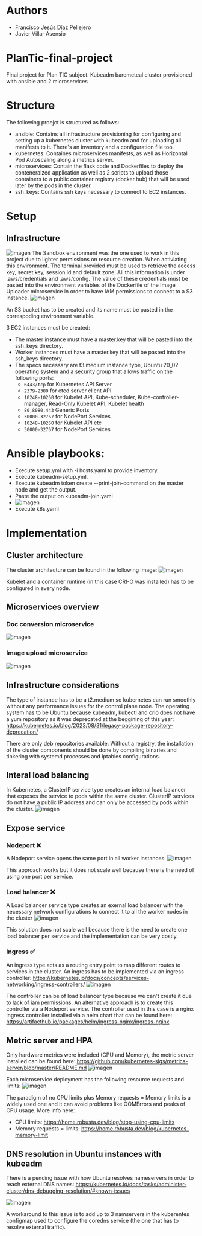 # Authors
- Francisco Jesús Díaz Pellejero
- Javier Villar Asensio
  
# PlanTic-final-project
Final project for Plan TIC subject. Kubeadm baremeteal cluster provisioned with ansible and 2 microservices

# Structure
The following proejct is structured as follows:
- ansible: Contains all infrastructure provisioning for configuring and setting up a kubernetes cluster with kubeadm and for uploading all manifests to it. There's an inventory and a configuration file too.
- kubernetes: Containes microservices manifests, as well as Horizontal Pod Autoscaling along a metrics server.
- microservices: Contain the flask code and Dockerfiles to deploy the conteneraized application as well as 2 scripts to upload those containers to a public container registry (docker hub) that will be used later by the pods in the cluster.
- ssh_keys: Contains ssh keys necessary to connect to EC2 instances.

# Setup
## Infrastructure
![imagen](https://github.com/FcoJesusDiaz/PlanTic-final-project/assets/72586746/5f679c35-f3b6-41d2-ba86-10c57418ad94)
The Sandbox environment was the one used to work in this project due to lighter permissions on resource creation. When activiating this environment. The terminal provided must be used to retrieve the access key, secret key, session id and default zone. All this information is under .aws/credentials and .aws/config. The value of these credentials must be pasted into the environment variables of the Dockerfile of the Image Uploader microservice in order to have IAM permissions to connect to a S3 instance.
![imagen](https://github.com/FcoJesusDiaz/PlanTic-final-project/assets/72586746/ea541008-4c6a-46dd-a651-bd75acd7effa)

An S3 bucket has to be created and its name must be pasted in the correspoding environment variable.

3 EC2 instances must be created:
- The master instance must have a master.key that will be pasted into the ssh_keys directory.
- Worker instances must have a master.key that will be pasted into the ssh_keys directory.
- The specs necessary are t3.medium instance type, Ubuntu 20_02 operating system and a security group that allows traffic on the following ports:
    - `6443/tcp` for Kubernetes API Server
    - `2379-2380` for etcd server client API
    - `10248-10260` for Kubelet API, Kube-scheduler, Kube-controller-manager, Read-Only Kubelet API, Kubelet health
    - `80,8080,443` Generic Ports
    - `30000-32767` for NodePort Services
    - `10248-10260` for Kubelet API etc
    - `30000-32767` for NodePort Services

# Ansible playbooks:
- Execute setup.yml with -i hosts.yaml to provide inventory.
- Execute kubeadm-setup.yml.
- Execute kubeadm token create --print-join-command on the master node and get the output.
- Paste the output on kubeadm-join.yaml
- ![imagen](https://github.com/FcoJesusDiaz/PlanTic-final-project/assets/72586746/0cd03937-eec2-469c-84a2-62d613eebef3)
- Execute k8s.yaml


# Implementation
## Cluster architecture
The cluster architecture can be found in the following image:
![imagen](https://github.com/FcoJesusDiaz/PlanTic-final-project/assets/72586746/3e0e9f35-107d-4f11-8c99-bb631664bab6)

Kubelet and a container runtime (in this case CRI-O was installed) has to be configured in every node.

## Microservices overview
### Doc conversion microservice
![imagen](https://github.com/FcoJesusDiaz/PlanTic-final-project/assets/72586746/90ba5407-81da-4cb1-afc8-6dd4c2c78cda)
### Image upload microservice
![imagen](https://github.com/FcoJesusDiaz/PlanTic-final-project/assets/72586746/0f0fe561-b5ca-4694-8486-dd5a7da8015f)

## Infrastructure considerations
The type of instance has to be a t2.medium so kubernetes can run smoothly without any performance issues for the control plane node. The operating system has to be Ubuntu because kubeadm, kubectl and crio does not have a yum repository as it was deprecated at the beggining of this year: https://kubernetes.io/blog/2023/08/31/legacy-package-repository-deprecation/

There are only deb repositories available. Without a registry, the installation of the cluster components should be done by compiling binaries and tinkering with systemd processes and iptables configurations.

## Interal load balancing
In Kubernetes, a ClusterIP service type creates an internal load balancer that exposes the service to pods within the same cluster. ClusterIP services do not have a public IP address and can only be accessed by pods within the cluster.
![imagen](https://github.com/FcoJesusDiaz/PlanTic-final-project/assets/72586746/8ff53624-dc62-408a-9419-632b5a95a630)

## Expose service
### Nodeport ❌
A Nodeport service opens the same port in all worker instances.
![imagen](https://github.com/FcoJesusDiaz/PlanTic-final-project/assets/72586746/47bbb198-079e-4ca2-b2f0-9e1ba06b5eea)

This approach works but it does not scale well because there is the need of using one port per service.

### Load balancer ❌
A Load balancer service type creates an exernal load balancer with the necessary network configurations to connect it to all the worker nodes in the cluster
![imagen](https://github.com/FcoJesusDiaz/PlanTic-final-project/assets/72586746/32a7ac66-b26a-42a0-9652-145fa0cd4715)

This solution does not scale well because there is the need to create one load balancer per service and the implementation can be very costly.

### Ingress ✅
An ingress type acts as a routing entry point to map different routes to services in the cluster. An ingress has to be implemented via an ingress controller: https://kubernetes.io/docs/concepts/services-networking/ingress-controllers/
![imagen](https://github.com/FcoJesusDiaz/PlanTic-final-project/assets/72586746/c8bc006f-b230-4886-a7de-c0a492398404)

The controller can be of load balancer type because we can't create it due to lack of iam permissions. An alternative approach is to create this controller via a Nodeport service. The controller used in this case is a nginx ingress controller installed via a helm chart that can be found here: https://artifacthub.io/packages/helm/ingress-nginx/ingress-nginx

## Metric server and HPA
Only hardware metrics were included (CPU and Memory), the metric server installed can be found here: https://github.com/kubernetes-sigs/metrics-server/blob/master/README.md
![imagen](https://github.com/FcoJesusDiaz/PlanTic-final-project/assets/72586746/34b91a25-6d4d-4301-a2d4-629ea69b7677)

Each microservice deployment has the following resource requests and limits:
![imagen](https://github.com/FcoJesusDiaz/PlanTic-final-project/assets/72586746/0a7638a6-0dd5-437e-9513-1b8d375072ff)

The paradigm of no CPU limits plus Memory requests = Memory limits is a widely used one and it can avoid problems like OOMErrors and peaks of CPU usage. More info here: 
- CPU limits: https://home.robusta.dev/blog/stop-using-cpu-limits
- Memory requests = limits: https://home.robusta.dev/blog/kubernetes-memory-limit

## DNS resolution in Ubuntu instances with kubeadm
There is a pending issue with how Ubuntu resolves nameservers in order to reach external DNS names: https://kubernetes.io/docs/tasks/administer-cluster/dns-debugging-resolution/#known-issues

![imagen](https://github.com/FcoJesusDiaz/PlanTic-final-project/assets/72586746/57b82a2a-dd45-4219-a785-1b7636e55c8d)

A workaround to this issue is to add up to 3 namservers in the kuberentes configmap used to configure the coredns service (the one that has to resolve external traffic).
